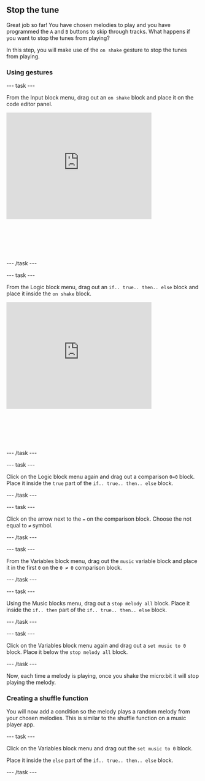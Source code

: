 ## Stop the tune

Great job so far! You have chosen melodies to play and you have programmed the `A` and `B` buttons to skip through tracks. What happens if you want to stop the tunes from playing?

In this step, you will make use of the `on shake` gesture to stop the tunes from playing.

### Using gestures

--- task ---

From the Input block menu, drag out an `on shake` block and place it on the code editor panel.

<div style="position:relative;height:calc(300px + 5em);width:100%;overflow:hidden;"><iframe style="position:relative;top:0;left:0;width:75%;height:75%;" src="https://makecode.microbit.org/---codeembed#pub:_Wff4v7MYXLrR" allowfullscreen="allowfullscreen" frameborder="0" sandbox="allow-scripts allow-same-origin"></iframe></div>

--- /task ---

--- task ---

From the Logic block menu, drag out an `if.. true.. then.. else` block and place it inside the `on shake` block.

<div style="position:relative;height:calc(300px + 5em);width:100%;overflow:hidden;"><iframe style="position:relative;top:0;left:0;width:75%;height:75%;" src="https://makecode.microbit.org/---codeembed#pub:_gJtA1VWgueHk" allowfullscreen="allowfullscreen" frameborder="0" sandbox="allow-scripts allow-same-origin"></iframe></div>

--- /task ---

--- task ---

Click on the Logic block menu again and drag out a comparison `0=0` block. Place it inside the `true` part of the `if.. true.. then.. else` block.

--- /task ---

--- task ---

Click on the arrow next to the `=` on the comparison block. Choose the not equal to `≠` symbol.

--- /task ---

--- task ---

From the Variables block menu, drag out the `music` variable block and place it in the first `0` on the `0 ≠ 0` comparison block.

--- /task ---

--- task ---

Using the Music blocks menu, drag out a `stop melody all` block. Place it inside the `if.. then` part of the `if.. true.. then.. else` block.

--- /task ---

--- task ---

Click on the Variables block menu again and drag out a `set music to 0` block. Place it below the `stop melody all` block.

--- /task ---

Now, each time a melody is playing, once you shake the micro:bit it will stop playing the melody.

### Creating a shuffle function

You will now add a condition so the melody plays a random melody from your chosen melodies. This is similar to the shuffle function on a music player app.

--- task ---

Click on the Variables block menu and drag out the `set music to 0` block. 

Place it inside the `else` part of the `if.. true.. then.. else` block.


--- /task ---